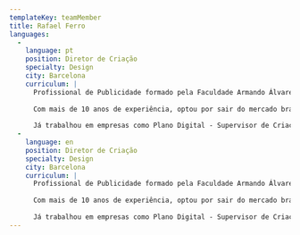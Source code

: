 ```yaml
---
templateKey: teamMember
title: Rafael Ferro
languages: 
  -
    language: pt
    position: Diretor de Criação
    specialty: Design
    city: Barcelona
    curriculum: |
      Profissional de Publicidade formado pela Faculdade Armando Álvares Penteado (FAAP), Rafa tem um talento natural para o design e construiu sua carreira em agências digitais e tradicionais de publicidade até se dedicar totalmente à criação de marcas, sua maior paixão.  
      
      Com mais de 10 anos de experiência, optou por sair do mercado brasileiro e mudar-se para Barcelona em 2014, onde concluiu um Máster Diseño Gráfico de Identidade, Editorial e Web na Escola Superior d’Imatge i Disseny, especializando-se com os melhores profissionais do mundo na criação de marcas atemporais. 
      
      Já trabalhou em empresas como Plano Digital - Supervisor de Criação, DDB Barcelona - Diretor de arte, Draftfcb - Diretor de arte, DPZ Propaganda - Diretor de Arte, Hello, Interactive - Diretor de Arte Online e  Rapp Brasil - Diretor de Arte Online.
  -
    language: en
    position: Diretor de Criação
    specialty: Design
    city: Barcelona
    curriculum: |
      Profissional de Publicidade formado pela Faculdade Armando Álvares Penteado (FAAP), Rafa tem um talento natural para o design e construiu sua carreira em agências digitais e tradicionais de publicidade até se dedicar totalmente à criação de marcas, sua maior paixão.  
      
      Com mais de 10 anos de experiência, optou por sair do mercado brasileiro e mudar-se para Barcelona em 2014, onde concluiu um Máster Diseño Gráfico de Identidade, Editorial e Web na Escola Superior d’Imatge i Disseny, especializando-se com os melhores profissionais do mundo na criação de marcas atemporais. 
      
      Já trabalhou em empresas como Plano Digital - Supervisor de Criação, DDB Barcelona - Diretor de arte, Draftfcb - Diretor de arte, DPZ Propaganda - Diretor de Arte, Hello, Interactive - Diretor de Arte Online e  Rapp Brasil - Diretor de Arte Online.
---
```

